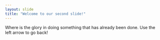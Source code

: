 ```yaml
---
layout: slide
title: "Welcome to our second slide!"
---
```

Where is the glory in doing something that has already been done.
Use the left arrow to go back!
